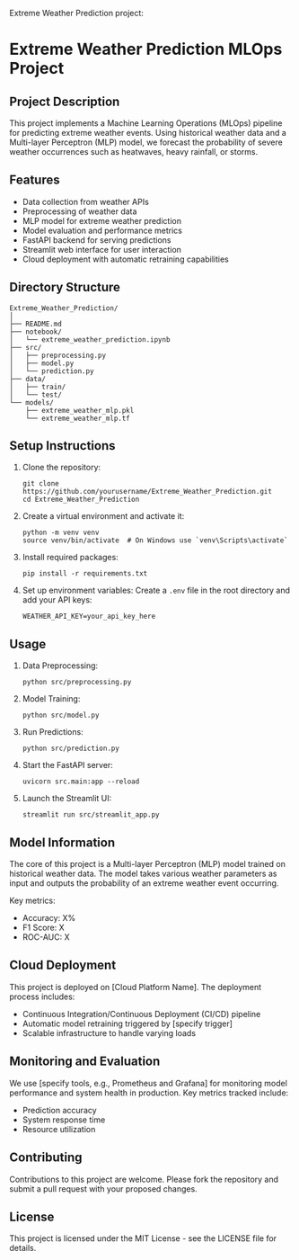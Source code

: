 Extreme Weather Prediction project:


# Extreme Weather Prediction MLOps Project

## Project Description

This project implements a Machine Learning Operations (MLOps) pipeline for predicting extreme weather events. Using historical weather data and a Multi-layer Perceptron (MLP) model, we forecast the probability of severe weather occurrences such as heatwaves, heavy rainfall, or storms.

## Features

- Data collection from weather APIs
- Preprocessing of weather data
- MLP model for extreme weather prediction
- Model evaluation and performance metrics
- FastAPI backend for serving predictions
- Streamlit web interface for user interaction
- Cloud deployment with automatic retraining capabilities

## Directory Structure

```
Extreme_Weather_Prediction/
│
├── README.md
├── notebook/
│   └── extreme_weather_prediction.ipynb
├── src/
│   ├── preprocessing.py
│   ├── model.py
│   └── prediction.py
├── data/
│   ├── train/
│   └── test/
└── models/
    ├── extreme_weather_mlp.pkl
    └── extreme_weather_mlp.tf
```

## Setup Instructions

1. Clone the repository:
   ```
   git clone https://github.com/yourusername/Extreme_Weather_Prediction.git
   cd Extreme_Weather_Prediction
   ```

2. Create a virtual environment and activate it:
   ```
   python -m venv venv
   source venv/bin/activate  # On Windows use `venv\Scripts\activate`
   ```

3. Install required packages:
   ```
   pip install -r requirements.txt
   ```

4. Set up environment variables:
   Create a `.env` file in the root directory and add your API keys:
   ```
   WEATHER_API_KEY=your_api_key_here
   ```

## Usage

1. Data Preprocessing:
   ```
   python src/preprocessing.py
   ```

2. Model Training:
   ```
   python src/model.py
   ```

3. Run Predictions:
   ```
   python src/prediction.py
   ```

4. Start the FastAPI server:
   ```
   uvicorn src.main:app --reload
   ```

5. Launch the Streamlit UI:
   ```
   streamlit run src/streamlit_app.py
   ```

## Model Information

The core of this project is a Multi-layer Perceptron (MLP) model trained on historical weather data. The model takes various weather parameters as input and outputs the probability of an extreme weather event occurring.

Key metrics:
- Accuracy: X%
- F1 Score: X
- ROC-AUC: X

## Cloud Deployment

This project is deployed on [Cloud Platform Name]. The deployment process includes:
- Continuous Integration/Continuous Deployment (CI/CD) pipeline
- Automatic model retraining triggered by [specify trigger]
- Scalable infrastructure to handle varying loads

## Monitoring and Evaluation

We use [specify tools, e.g., Prometheus and Grafana] for monitoring model performance and system health in production. Key metrics tracked include:
- Prediction accuracy
- System response time
- Resource utilization

## Contributing

Contributions to this project are welcome. Please fork the repository and submit a pull request with your proposed changes.

## License

This project is licensed under the MIT License - see the LICENSE file for details.